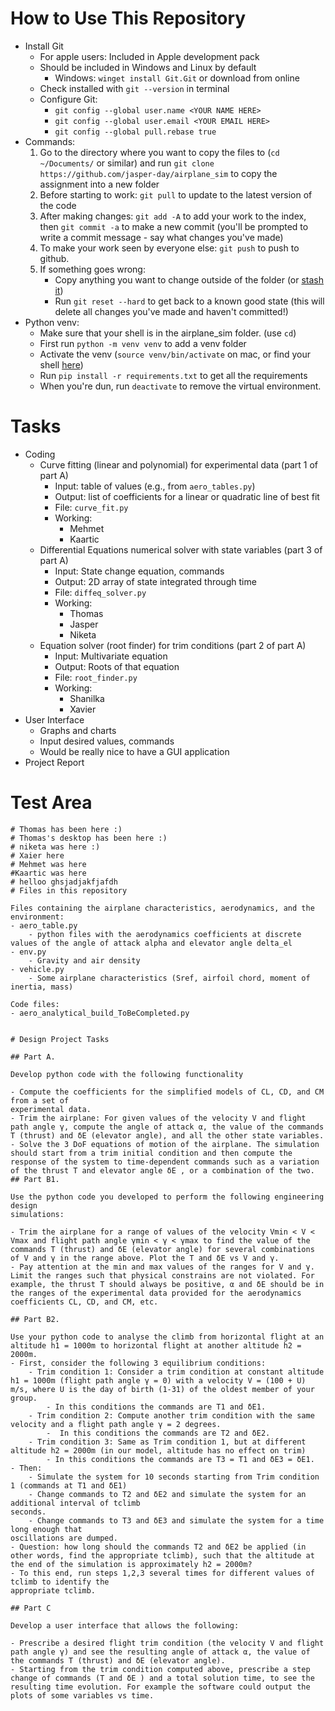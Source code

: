 # How to Use This Repository

- Install Git
    - For apple users: Included in Apple development pack
    - Should be included in Windows and Linux by default
        - Windows: `winget install Git.Git` or download from online
    - Check installed with `git --version` in terminal
    - Configure Git:
        - `git config --global user.name <YOUR NAME HERE>`
        - `git config --global user.email <YOUR EMAIL HERE>`
        - `git config --global pull.rebase true`
- Commands:
    1. Go to the directory where you want to copy the files to (`cd ~/Documents/` or similar) and run
      `git clone https://github.com/jasper-day/airplane_sim` to copy the assignment into a new folder
    1. Before starting to work: `git pull` to update to the latest version of the code
    2. After making changes: `git add -A` to add your work to the index, then `git commit -a` to make a new commit (you'll be prompted to write a commit message - say what changes you've made)
    3. To make your work seen by everyone else: `git push` to push to github.
    4. If something goes wrong:
        - Copy anything you want to change outside of the folder (or [stash it](https://git-scm.com/docs/git-stash))
        - Run `git reset --hard` to get back to a known good state (this will delete all changes you've made and haven't committed!)
- Python venv:
    - Make sure that your shell is in the airplane_sim folder. (use `cd`)
    - First run `python -m venv venv` to add a venv folder
    - Activate the venv (`source venv/bin/activate` on mac, or find your shell [here](https://docs.python.org/3/library/venv.html#how-venvs-work))
    - Run `pip install -r requirements.txt` to get all the requirements
    - When you're dun, run `deactivate` to remove the virtual environment.

# Tasks

- Coding
    - Curve fitting (linear and polynomial) for experimental data (part 1 of part A)
        - Input: table of values (e.g., from `aero_tables.py`)
        - Output: list of coefficients for a linear or quadratic line of best fit
        - File: `curve_fit.py`
        - Working:
            - Mehmet
            - Kaartic
    - Differential Equations numerical solver with state variables (part 3 of part A)
        - Input: State change equation, commands
        - Output: 2D array of state integrated through time
        - File: `diffeq_solver.py`
        - Working:
            - Thomas
            - Jasper
            - Niketa
    - Equation solver (root finder) for trim conditions (part 2 of part A)
        - Input: Multivariate equation
        - Output: Roots of that equation
        - File: `root_finder.py`
        - Working:
            - Shanilka
            - Xavier
- User Interface
    - Graphs and charts
    - Input desired values, commands
    - Would be really nice to have a GUI application
- Project Report

# Test Area
```
# Thomas has been here :)
# Thomas's desktop has been here :)
# niketa was here :)
# Xaier here
# Mehmet was here
#Kaartic was here
# helloo ghsjadjakfjafdh
# Files in this repository

Files containing the airplane characteristics, aerodynamics, and the environment:
- aero_table.py
    - python files with the aerodynamics coefficients at discrete values of the angle of attack alpha and elevator angle delta_el
- env.py
    - Gravity and air density
- vehicle.py
    - Some airplane characteristics (Sref, airfoil chord, moment of inertia, mass) 

Code files:
- aero_analytical_build_ToBeCompleted.py


# Design Project Tasks

## Part A. 

Develop python code with the following functionality

- Compute the coefficients for the simplified models of CL, CD, and CM from a set of
experimental data.
- Trim the airplane: For given values of the velocity V and flight path angle γ, compute the angle of attack α, the value of the commands T (thrust) and δE (elevator angle), and all the other state variables. 
- Solve the 3 DoF equations of motion of the airplane. The simulation should start from a trim initial condition and then compute the response of the system to time-dependent commands such as a variation of the thrust T and elevator angle δE , or a combination of the two. 
## Part B1.

Use the python code you developed to perform the following engineering design
simulations:

- Trim the airplane for a range of values of the velocity Vmin < V < Vmax and flight path angle γmin < γ < γmax to find the value of the commands T (thrust) and δE (elevator angle) for several combinations of V and γ in the range above. Plot the T and δE vs V and γ. 
- Pay attention at the min and max values of the ranges for V and γ. Limit the ranges such that physical constrains are not violated. For example, the thrust T should always be positive, α and δE should be in the ranges of the experimental data provided for the aerodynamics coefficients CL, CD, and CM, etc. 

## Part B2. 

Use your python code to analyse the climb from horizontal flight at an altitude h1 = 1000m to horizontal flight at another altitude h2 = 2000m.
- First, consider the following 3 equilibrium conditions:
    - Trim condition 1: Consider a trim condition at constant altitude h1 = 1000m (flight path angle γ = 0) with a velocity V = (100 + U) m/s, where U is the day of birth (1-31) of the oldest member of your group.
        - In this conditions the commands are T1 and δE1.
    - Trim condition 2: Compute another trim condition with the same velocity and a flight path angle γ = 2 degrees.
        -  In this conditions the commands are T2 and δE2.
    - Trim condition 3: Same as Trim condition 1, but at different altitude h2 = 2000m (in our model, altitude has no effect on trim)
        - In this conditions the commands are T3 = T1 and δE3 = δE1.
- Then:
    - Simulate the system for 10 seconds starting from Trim condition 1 (commands at T1 and δE1)
    - Change commands to T2 and δE2 and simulate the system for an additional interval of tclimb
seconds.
    - Change commands to T3 and δE3 and simulate the system for a time long enough that
oscillations are dumped.
- Question: how long should the commands T2 and δE2 be applied (in other words, find the appropriate tclimb), such that the altitude at the end of the simulation is approximately h2 = 2000m?
- To this end, run steps 1,2,3 several times for different values of tclimb to identify the
appropriate tclimb.

## Part C

Develop a user interface that allows the following:

- Prescribe a desired flight trim condition (the velocity V and flight path angle γ) and see the resulting angle of attack α, the value of the commands T (thrust) and δE (elevator angle).
- Starting from the trim condition computed above, prescribe a step change of commands (T and δE ) and a total solution time, to see the resulting time evolution. For example the software could output the plots of some variables vs time.
